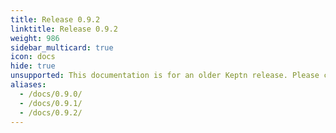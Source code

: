 ```yaml
---
title: Release 0.9.2
linktitle: Release 0.9.2
weight: 986
sidebar_multicard: true
icon: docs
hide: true
unsupported: This documentation is for an older Keptn release. Please consider the newest one when working with the latest Keptn.
aliases:
  - /docs/0.9.0/
  - /docs/0.9.1/
  - /docs/0.9.2/
---
```


